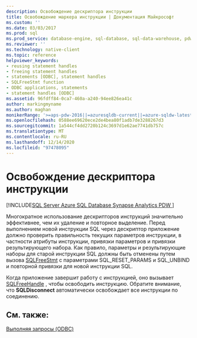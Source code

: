 ```yaml
---
description: Освобождение дескриптора инструкции
title: Освобождение маркера инструкции | Документация Майкрософт
ms.custom: ''
ms.date: 03/03/2017
ms.prod: sql
ms.prod_service: database-engine, sql-database, sql-data-warehouse, pdw
ms.reviewer: ''
ms.technology: native-client
ms.topic: reference
helpviewer_keywords:
- reusing statement handles
- freeing statement handles
- statements [ODBC], statement handles
- SQLFreeStmt function
- ODBC applications, statements
- statement handles [ODBC]
ms.assetid: 96fdff84-0ca7-460a-a240-94ee826ea41c
author: markingmyname
ms.author: maghan
monikerRange: '>=aps-pdw-2016||=azuresqldb-current||=azure-sqldw-latest||>=sql-server-2016||>=sql-server-linux-2017||=azuresqldb-mi-current'
ms.openlocfilehash: 0588ee69620ece2de4bea80f1adb7de3288267d3
ms.sourcegitcommit: 1a544cf4dd2720b124c3697d1e62ae7741db757c
ms.translationtype: MT
ms.contentlocale: ru-RU
ms.lasthandoff: 12/14/2020
ms.locfileid: "97478095"
---
```

# <a name="freeing-a-statement-handle"></a>Освобождение дескриптора инструкции
[!INCLUDE[SQL Server Azure SQL Database Synapse Analytics PDW ](../../includes/applies-to-version/sql-asdb-asdbmi-asa-pdw.md)]

  Многократное использование дескрипторов инструкций значительно эффективнее, чем их удаление и повторное выделение. Перед выполнением новой инструкции SQL через дескриптор приложение должно проверить правильность текущих параметров инструкции, в частности атрибуты инструкции, привязки параметров и привязки результирующего набора. Как правило, параметры и результирующие наборы для старой инструкции SQL должны быть отменены путем вызова [SQLFreeStmt](../../relational-databases/native-client-odbc-api/sqlfreestmt.md) с параметрами SQL_RESET_PARAMS и SQL_UNBIND и повторной привязки для новой инструкции SQL.  
  
 Когда приложение завершит работу с инструкцией, оно вызывает [SQLFreeHandle](../../relational-databases/native-client-odbc-api/sqlfreehandle.md) , чтобы освободить инструкцию. Обратите внимание, что **SQLDisconnect** автоматически освобождает все инструкции по соединению.  
  
## <a name="see-also"></a>См. также:  
 [Выполняя запросы &#40;ODBC&#41;](../../relational-databases/native-client-odbc-queries/executing-queries-odbc.md)  
  
  
